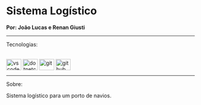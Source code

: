 # Sistema Logístico
<strong> Por: João Lucas e Renan Giusti </strong>
<hr>
<p>Tecnologias:</p>
<div style="display: inline_block"><br>
 <img align="center" alt="vscode" height="30" width="40" src="https://cdn.jsdelivr.net/gh/devicons/devicon/icons/vscode/vscode-original-wordmark.svg" />        
 <img align="center" alt="dotnetcore" height="30" width="40" src="https://cdn.jsdelivr.net/gh/devicons/devicon/icons/dotnetcore/dotnetcore-original.svg" /> 
 <img align="center" alt="git" height="30" width="40" src="https://cdn.jsdelivr.net/gh/devicons/devicon/icons/git/git-original.svg" />
 <img align="center" alt="github" height="30" width="40" src="https://cdn.jsdelivr.net/gh/devicons/devicon/icons/github/github-original-wordmark.svg" /> 
</div>
<hr>
<p>Sobre:</p>
<p>Sistema logístico para um porto de navios.</p>
